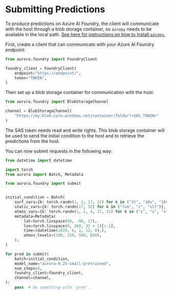# Submitting Predictions

To produce predictions on Azure AI Foundry, the client will communicate with the host through
a blob storage container, so `azcopy` needs to be available in the local path.
[See here for instructions on how to install `azcopy`.](https://learn.microsoft.com/en-us/azure/storage/common/storage-use-azcopy-v10)

First, create a client that can communicate with your Azure AI Foundry endpoint:

```python
from aurora.foundry import FoundryClient

foundry_client = FoundryClient(
    endpoint="https://endpoint/",
    token="TOKEN",
)
```

Then set up a blob storage container for communication with the host:

```python
from aurora.foundry import BlobStorageChannel

channel = BlobStorageChannel(
    "https://my.blob.core.windows.net/container/folder?<SAS_TOKEN>"
)
```

The SAS token needs read and write rights.
This blob storage container will be used to send the initial condition to the host and to retrieve
the predictions from the host.

You can now submit requests in the following way:

```python
from datetime import datetime

import torch
from aurora import Batch, Metadata

from aurora.foundry import submit


initial_condition = Batch(
    surf_vars={k: torch.randn(1, 2, 17, 32) for k in ("2t", "10u", "10v", "msl")},
    static_vars={k: torch.randn(17, 32) for k in ("lsm", "z", "slt")},
    atmos_vars={k: torch.randn(1, 2, 4, 17, 32) for k in ("z", "u", "v", "t", "q")},
    metadata=Metadata(
        lat=torch.linspace(90, -90, 17),
        lon=torch.linspace(0, 360, 32 + 1)[:-1],
        time=(datetime(2020, 6, 1, 12, 0),),
        atmos_levels=(100, 250, 500, 850),
    ),
)

for pred in submit(
    batch=initial_condition,
    model_name="aurora-0.25-small-pretrained",
    num_steps=4,
    foundry_client=foundry_client,
    channel=channel,
):
    pass  # Do something with `pred`.
```
